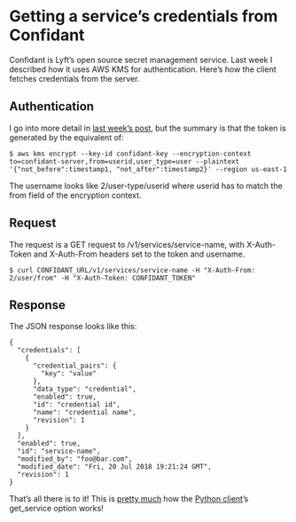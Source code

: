 
# Getting a service’s credentials from Confidant

Confidant is Lyft’s open source secret management service. Last week I described how it uses AWS KMS for authentication. Here’s how the client fetches credentials from the server.

## Authentication

I go into more detail in [last week’s post](https://medium.com/@arpith/how-confidant-uses-kms-for-authentication-4aa14d5f6b91), but the summary is that the token is generated by the equivalent of:

    $ aws kms encrypt --key-id confidant-key --encryption-context to=confidant-server,from=userid,user_type=user --plaintext '{"not_before":timestamp1, "not_after":timestamp2}' --region us-east-1

The username looks like 2/user-type/userid where userid has to match the from field of the encryption context.

## Request

The request is a GET request to /v1/services/service-name, with X-Auth-Token and X-Auth-From headers set to the token and username.

    $ curl CONFIDANT_URL/v1/services/service-name -H "X-Auth-From: 2/user/from" -H "X-Auth-Token: CONFIDANT_TOKEN"

## Response

The JSON response looks like this:

    {
      "credentials": [
        {
          "credential_pairs": {
            "key": "value"
          },
          "data_type": "credential",
          "enabled": true,
          "id": "credential id",
          "name": "credential name",
          "revision": 1
        }
      ],
      "enabled": true,
      "id": "service-name",
      "modified_by": "foo@bar.com",
      "modified_date": "Fri, 20 Jul 2018 19:21:24 GMT",
      "revision": 1
    }

That’s all there is to it! This is [pretty much](https://github.com/lyft/python-confidant-client/blob/a30dde8aae587aacf5adac09188c0ccb1fd9fb4c/confidant_client/__init__.py#L275) how the [Python client](https://github.com/lyft/python-confidant-client)’s get_service option works!
